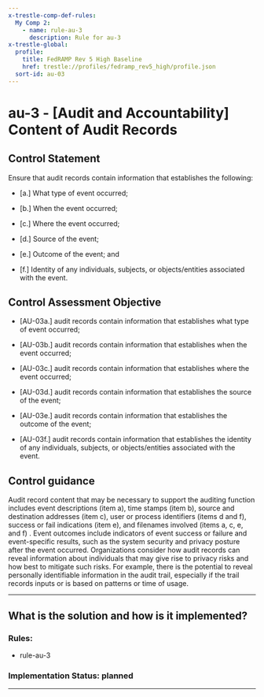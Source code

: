 ```yaml
---
x-trestle-comp-def-rules:
  My Comp 2:
    - name: rule-au-3
      description: Rule for au-3
x-trestle-global:
  profile:
    title: FedRAMP Rev 5 High Baseline
    href: trestle://profiles/fedramp_rev5_high/profile.json
  sort-id: au-03
---
```


# au-3 - \[Audit and Accountability\] Content of Audit Records

## Control Statement

Ensure that audit records contain information that establishes the following:

- \[a.\] What type of event occurred;

- \[b.\] When the event occurred;

- \[c.\] Where the event occurred;

- \[d.\] Source of the event;

- \[e.\] Outcome of the event; and

- \[f.\] Identity of any individuals, subjects, or objects/entities associated with the event.

## Control Assessment Objective

- \[AU-03a.\] audit records contain information that establishes what type of event occurred;

- \[AU-03b.\] audit records contain information that establishes when the event occurred;

- \[AU-03c.\] audit records contain information that establishes where the event occurred;

- \[AU-03d.\] audit records contain information that establishes the source of the event;

- \[AU-03e.\] audit records contain information that establishes the outcome of the event;

- \[AU-03f.\] audit records contain information that establishes the identity of any individuals, subjects, or objects/entities associated with the event.

## Control guidance

Audit record content that may be necessary to support the auditing function includes event descriptions (item a), time stamps (item b), source and destination addresses (item c), user or process identifiers (items d and f), success or fail indications (item e), and filenames involved (items a, c, e, and f) . Event outcomes include indicators of event success or failure and event-specific results, such as the system security and privacy posture after the event occurred. Organizations consider how audit records can reveal information about individuals that may give rise to privacy risks and how best to mitigate such risks. For example, there is the potential to reveal personally identifiable information in the audit trail, especially if the trail records inputs or is based on patterns or time of usage.

______________________________________________________________________

## What is the solution and how is it implemented?

<!-- For implementation status enter one of: implemented, partial, planned, alternative, not-applicable -->

<!-- Note that the list of rules under ### Rules: is read-only and changes will not be captured after assembly to JSON -->

<!-- Add control implementation description here for control: au-3 -->

### Rules:

  - rule-au-3

### Implementation Status: planned

______________________________________________________________________

